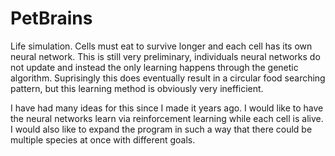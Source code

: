 # PetBrains
Life simulation. Cells must eat to survive longer and each cell has its own neural network. This is still very preliminary, individuals neural networks do not update and instead the only learning happens through the genetic algorithm. Suprisingly this does eventually result in a circular food searching pattern, but this learning method is obviously very inefficient.

I have had many ideas for this since I made it years ago. I would like to have the neural networks learn via reinforcement learning while each cell is alive. I would also like to expand the program in such a way that there could be multiple species at once with different goals.
